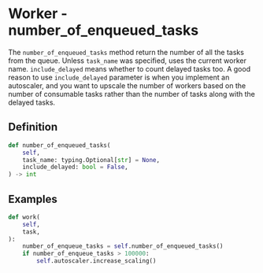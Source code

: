 # Worker - number_of_enqueued_tasks

The `number_of_enqueued_tasks` method return the number of all the tasks from the queue. Unless `task_name` was specified, uses the current worker name. `include_delayed` means whether to count delayed tasks too. A good reason to use `include_delayed` parameter is when you implement an autoscaler, and you want to upscale the number of workers based on the number of consumable tasks rather than the number of tasks along with the delayed tasks.


## Definition

```python
def number_of_enqueued_tasks(
    self,
    task_name: typing.Optional[str] = None,
    include_delayed: bool = False,
) -> int
```


## Examples

```python
def work(
    self,
    task,
):
    number_of_enqueue_tasks = self.number_of_enqueued_tasks()
    if number_of_enqueue_tasks > 100000:
        self.autoscaler.increase_scaling()
```
